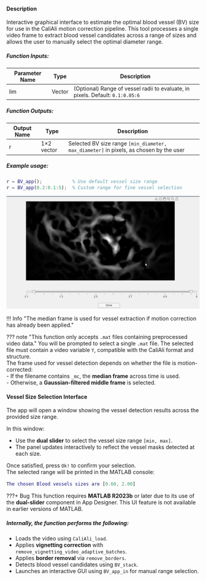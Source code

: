 #### Description
Interactive graphical interface to estimate the optimal blood vessel (BV) size for use in the CaliAli motion correction pipeline. This tool processes a single video frame to extract blood vessel candidates across a range of sizes and allows the user to manually select the optimal diameter range.

##### Function Inputs:
| Parameter Name | Type     | Description                                                                 |
|----------------|----------|-----------------------------------------------------------------------------|
| lim            | Vector   | (Optional) Range of vessel radii to evaluate, in pixels. Default: `0.1:0.05:6` |

##### Function Outputs:
| Output Name | Type       | Description                                                                 |
|-------------|------------|-----------------------------------------------------------------------------|
| r           | 1×2 vector | Selected BV size range `[min_diameter, max_diameter]` in pixels, as chosen by the user |

##### Example usage:
```matlab
r = BV_app();           % Use default vessel size range
r = BV_app(0.2:0.1:5);  % Custom range for fine vessel selection
```
![BV_app](../files/BV_app.gif)

!!! Info "The median frame is used for vessel extraction if motion correction has already been applied."

??? note "This function only accepts `.mat` files containing preprocessed video data."
    You will be prompted to select a single `.mat` file. The selected file must contain a video variable `Y`, compatible with the CaliAli format and structure.  
    The frame used for vessel detection depends on whether the file is motion-corrected:  
    - If the filename contains `_mc`, the **median frame** across time is used.  
    - Otherwise, a **Gaussian-filtered middle frame** is selected.

#### Vessel Size Selection Interface

The app will open a window showing the vessel detection results across the provided size range.

In this window:
- Use the **dual slider** to select the vessel size range `[min, max]`.
- The panel updates interactively to reflect the vessel masks detected at each size.

Once satisfied, press `Ok!` to confirm your selection.  
The selected range will be printed in the MATLAB console:

```matlab
The chosen Blood vessels sizes are [0.60, 2.00]
```

???+ Bug
    This function requires **MATLAB R2023b** or later due to its use of the **dual-slider** component in App Designer. This UI feature is not available in earlier versions of MATLAB.

##### Internally, the function performs the following:
- Loads the video using `CaliAli_load`.
- Applies **vignetting correction** with `remove_vignetting_video_adaptive_batches`.
- Applies **border removal** via `remove_borders`.
- Detects blood vessel candidates using `BV_stack`.
- Launches an interactive GUI using `BV_app_in` for manual range selection.
